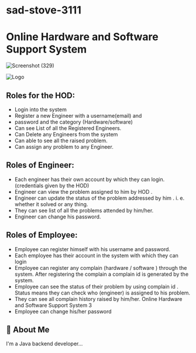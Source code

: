 # sad-stove-3111

# Online Hardware and Software Support System 


![Screenshot (329)](https://user-images.githubusercontent.com/115461643/229334860-2e7b9bc1-7e85-4b9d-b3c0-ff880bb9182a.png)



![Logo](https://previews.123rf.com/images/stmool/stmool1908/stmool190800407/128586477-computer-repair-services-it-support-concept-software-development-system-administration-desktop.jpg)



## Roles for the HOD:
- Login into the system
- Register a new Engineer with a username(email) and
- password and the category (Hardware/software)
- Can see List of all the Registered Engineers.
- Can Delete any Engineers from the system
- Can able to see all the raised problem.
- Can assign any problem to any Engineer.

## Roles of Engineer:
- Each engineer has their own account by which they can login.(credentials given by the HOD)
- Engineer can view the problem assigned to him by HOD .
- Engineer can update the status of the problem addressed by him . i. e. whether it solved or any thing.
- They can see list of all the problems attended by him/her.
- Engineer can change his password.

## Roles of Employee:

- Employee can register himself with his username and password.
- Each employee has their account in the system with which they can login
- Employee can register any complain (hardware / software ) through the system. After registering the complain a complain id is generated by the system.
- Employee can see the status of their problem by using complain id . Status means they can check who (engineer) is assigned to his problem.
- They can see all complain history raised by him/her.
Online Hardware and Software Support System 3
- Employee can change his/her password



## 🚀 About Me
I'm a Java backend  developer...






















